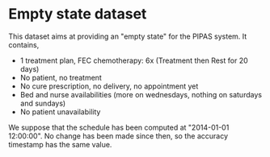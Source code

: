 # Empty state dataset

This dataset aims at providing an "empty state" for the PIPAS
system. It contains,

* 1 treatment plan, FEC chemotherapy: 6x (Treatment then Rest for 20 days)
* No patient, no treatment
* No cure prescription, no delivery, no appointment yet
* Bed and nurse availabilities (more on wednesdays, nothing on saturdays and sundays)
* No patient unavailability

We suppose that the schedule has been computed at "2014-01-01 12:00:00". No
change has been made since then, so the accuracy timestamp has the same value.
